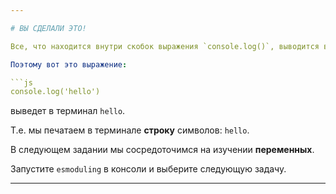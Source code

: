 ```yaml
---

# ВЫ СДЕЛАЛИ ЭТО!

Все, что находится внутри скобок выражения `console.log()`, выводится в терминал.

Поэтому вот это выражение:

```js
console.log('hello')
```

выведет в терминал `hello`.

Т.е. мы печатаем в терминале **строку** символов: `hello`.

В следующем задании мы сосредоточимся на изучении **переменных**.

Запустите `esmoduling` в консоли и выберите следующую задачу.

---
```

